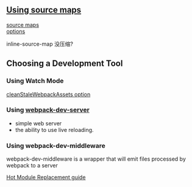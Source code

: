 ## [Using source maps](https://webpack.js.org/guides/development/#using-source-maps)

[source maps](http://blog.teamtreehouse.com/introduction-source-maps)  
[options](https://webpack.js.org/configuration/devtool)

inline-source-map 没压缩?

## Choosing a Development Tool

### Using Watch Mode
[cleanStaleWebpackAssets option](https://github.com/johnagan/clean-webpack-plugin#options-and-defaults-optional)

### Using [webpack-dev-server](https://webpack.js.org/configuration/dev-server)
 * simple web server 
 * the ability to use live reloading.

### Using webpack-dev-middleware
webpack-dev-middleware is a wrapper that will emit files processed by webpack to a server

[Hot Module Replacement guide](https://webpack.js.org/guides/hot-module-replacement/)